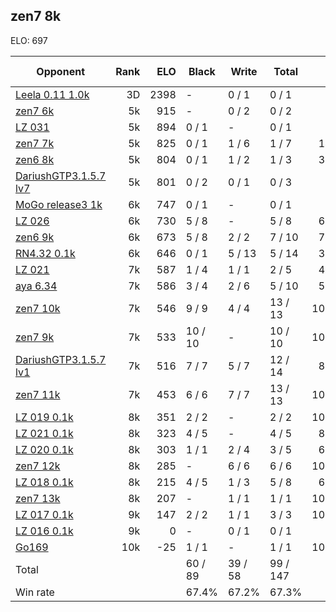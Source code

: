## zen7 8k ##

ELO: 697

Opponent | Rank | ELO | Black | Write | Total | Win rate
---------|-----:|----:|-------|-------|-------|-------:
[Leela 0.11 1.0k](Leela%200.11%201.0k.md) | 3D | 2398 | - | 0 / 1 | 0 / 1 | 0.0%
[zen7 6k](zen7%206k.md) | 5k | 915 | - | 0 / 2 | 0 / 2 | 0.0%
[LZ 031](LZ%20031.md) | 5k | 894 | 0 / 1 | - | 0 / 1 | 0.0%
[zen7 7k](zen7%207k.md) | 5k | 825 | 0 / 1 | 1 / 6 | 1 / 7 | 14.3%
[zen6 8k](zen6%208k.md) | 5k | 804 | 0 / 1 | 1 / 2 | 1 / 3 | 33.3%
[DariushGTP3.1.5.7 lv7](DariushGTP3.1.5.7%20lv7.md) | 5k | 801 | 0 / 2 | 0 / 1 | 0 / 3 | 0.0%
[MoGo release3 1k](MoGo%20release3%201k.md) | 6k | 747 | 0 / 1 | - | 0 / 1 | 0.0%
[LZ 026](LZ%20026.md) | 6k | 730 | 5 / 8 | - | 5 / 8 | 62.5%
[zen6 9k](zen6%209k.md) | 6k | 673 | 5 / 8 | 2 / 2 | 7 / 10 | 70.0%
[RN4.32 0.1k](RN4.32%200.1k.md) | 6k | 646 | 0 / 1 | 5 / 13 | 5 / 14 | 35.7%
[LZ 021](LZ%20021.md) | 7k | 587 | 1 / 4 | 1 / 1 | 2 / 5 | 40.0%
[aya 6.34](aya%206.34.md) | 7k | 586 | 3 / 4 | 2 / 6 | 5 / 10 | 50.0%
[zen7 10k](zen7%2010k.md) | 7k | 546 | 9 / 9 | 4 / 4 | 13 / 13 | 100.0%
[zen7 9k](zen7%209k.md) | 7k | 533 | 10 / 10 | - | 10 / 10 | 100.0%
[DariushGTP3.1.5.7 lv1](DariushGTP3.1.5.7%20lv1.md) | 7k | 516 | 7 / 7 | 5 / 7 | 12 / 14 | 85.7%
[zen7 11k](zen7%2011k.md) | 7k | 453 | 6 / 6 | 7 / 7 | 13 / 13 | 100.0%
[LZ 019 0.1k](LZ%20019%200.1k.md) | 8k | 351 | 2 / 2 | - | 2 / 2 | 100.0%
[LZ 021 0.1k](LZ%20021%200.1k.md) | 8k | 323 | 4 / 5 | - | 4 / 5 | 80.0%
[LZ 020 0.1k](LZ%20020%200.1k.md) | 8k | 303 | 1 / 1 | 2 / 4 | 3 / 5 | 60.0%
[zen7 12k](zen7%2012k.md) | 8k | 285 | - | 6 / 6 | 6 / 6 | 100.0%
[LZ 018 0.1k](LZ%20018%200.1k.md) | 8k | 215 | 4 / 5 | 1 / 3 | 5 / 8 | 62.5%
[zen7 13k](zen7%2013k.md) | 8k | 207 | - | 1 / 1 | 1 / 1 | 100.0%
[LZ 017 0.1k](LZ%20017%200.1k.md) | 9k | 147 | 2 / 2 | 1 / 1 | 3 / 3 | 100.0%
[LZ 016 0.1k](LZ%20016%200.1k.md) | 9k | 0 | - | 0 / 1 | 0 / 1 | 0.0%
[Go169](Go169.md) | 10k | -25 | 1 / 1 | - | 1 / 1 | 100.0%
Total | | | 60 / 89 | 39 / 58 | 99 / 147 | 
Win rate| | | 67.4% | 67.2% | 67.3% | 
